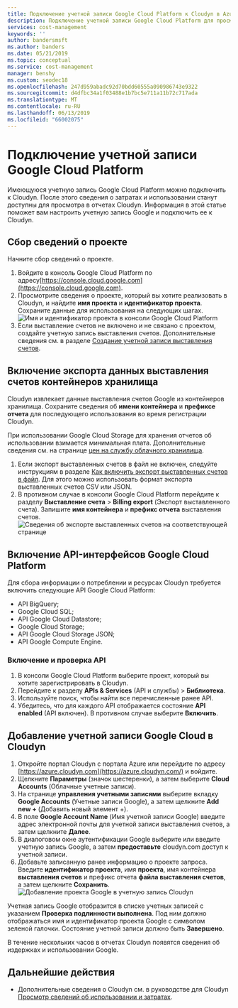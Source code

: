 ```yaml
---
title: Подключение учетной записи Google Cloud Platform к Cloudyn в Azure | Документы Майкрософт
description: Подключение учетной записи Google Cloud Platform для просмотра затрат и сведений об использовании данных в отчетах Cloudyn.
services: cost-management
keywords: ''
author: bandersmsft
ms.author: banders
ms.date: 05/21/2019
ms.topic: conceptual
ms.service: cost-management
manager: benshy
ms.custom: seodec18
ms.openlocfilehash: 247d959abadc92d70bdd60555a090986743e9322
ms.sourcegitcommit: d4dfbc34a1f03488e1b7bc5e711a11b72c717ada
ms.translationtype: MT
ms.contentlocale: ru-RU
ms.lasthandoff: 06/13/2019
ms.locfileid: "66002075"
---
```

# <a name="connect-a-google-cloud-platform-account"></a>Подключение учетной записи Google Cloud Platform

Имеющуюся учетную запись Google Cloud Platform можно подключить к Cloudyn. После этого сведения о затратах и использовании станут доступны для просмотра в отчетах Cloudyn. Информация в этой статье поможет вам настроить учетную запись Google и подключить ее к Cloudyn.


## <a name="collect-project-information"></a>Сбор сведений о проекте

Начните сбор сведений о проекте.

1. Войдите в консоль Google Cloud Platform по адресу[https://console.cloud.google.com](https://console.cloud.google.com).
2. Просмотрите сведения о проекте, который вы хотите реализовать в Cloudyn, и найдите **имя проекта** и **идентификатор проекта**. Сохраните данные для использования на следующих шагах.  
    ![Имя и идентификатор проекта в консоли Google Cloud Platform](./media/connect-google-account/gcp-console01.png)
3. Если выставление счетов не включено и не связано с проектом, создайте учетную запись выставления счетов. Дополнительные сведения см. в разделе [Создание учетной записи выставления счетов](https://cloud.google.com/billing/docs/how-to/manage-billing-account#create/_a/_new/_billing/_account).

## <a name="enable-storage-bucket-billing-export"></a>Включение экспорта данных выставления счетов контейнеров хранилища

Cloudyn извлекает данные выставления счетов Google из контейнеров хранилища. Сохраните сведения об **имени контейнера** и **префиксе отчета** для последующего использования во время регистрации Cloudyn.

При использовании Google Cloud Storage для хранения отчетов об использовании взимается минимальная плата. Дополнительные сведения см. на странице [цен на службу облачного хранилища](https://cloud.google.com/storage/pricing).

1. Если экспорт выставленных счетов в файл не включен, следуйте инструкциям в разделе [Как включить экспорт выставленных счетов в файл](https://cloud.google.com/billing/docs/how-to/export-data-file#how_to_enable_billing_export_to_a_file). Для этого можно использовать формат экспорта выставленных счетов CSV или JSON.
2. В противном случае в консоли Google Cloud Platform перейдите к разделу **Выставление счета** > **Billing export** (Экспорт выставленного счета). Запишите **имя контейнера** и **префикс отчета** выставления счетов.  
    ![Сведения об экспорте выставленных счетов на соответствующей странице](./media/connect-google-account/billing-export.png)

## <a name="enable-google-cloud-platform-apis"></a>Включение API-интерфейсов Google Cloud Platform

Для сбора информации о потреблении и ресурсах Cloudyn требуется включить следующие API Google Cloud Platform:

- API BigQuery;
- Google Cloud SQL;
- API Google Cloud Datastore;
- Google Cloud Storage;
- API Google Cloud Storage JSON;
- API Google Compute Engine.

### <a name="enable-or-verify-apis"></a>Включение и проверка API

1. В консоли Google Cloud Platform выберите проект, который вы хотите зарегистрировать в Cloudyn.
2. Перейдите к разделу **APIs & Services** (API и службы)  > **Библиотека**.
3. Используйте поиск, чтобы найти все перечисленные ранее API.
4. Убедитесь, что для каждого API отображается состояние **API enabled** (API включен). В противном случае выберите **Включить**.

## <a name="add-a-google-cloud-account-to-cloudyn"></a>Добавление учетной записи Google Cloud в Cloudyn

1. Откройте портал Cloudyn с портала Azure или перейдите по адресу [https://azure.cloudyn.com](https://azure.cloudyn.com/) и войдите.
2. Щелкните **Параметры** (значок шестеренки), а затем выберите **Cloud Accounts** (Облачные учетные записи).
3. На странице **управления учетными записями** выберите вкладку **Google Accounts** (Учетные записи Google), а затем щелкните **Add new +** (Добавить новый элемент +).
4. В поле **Google Account Name** (Имя учетной записи Google) введите адрес электронной почты для учетной записи выставления счетов, а затем щелкните **Далее**.
5. В диалоговом окне аутентификации Google выберите или введите учетную запись Google, а затем **предоставьте** cloudyn.com доступ к учетной записи.
6. Добавьте записанную ранее информацию о проекте запроса. Введите **идентификатор проекта**, имя **проекта**, имя контейнера **выставления счетов** и префикс отчета **файла выставления счетов**, а затем щелкните **Сохранить**.  
    ![Добавление проекта Google в учетную запись Cloudyn](./media/connect-google-account/add-project.png)

Учетная запись Google отобразится в списке учетных записей с указанием **Проверка подлинности выполнена**. Под ним должно отображаться имя и идентификатор проекта Google с символом зеленой галочки. Состояние учетной записи должно быть **Завершено**.

В течение нескольких часов в отчетах Cloudyn появятся сведения об издержках и использовании Google.

## <a name="next-steps"></a>Дальнейшие действия

- Дополнительные сведения о Cloudyn см. в руководстве для Cloudyn [Просмотр сведений об использовании и затратах](./tutorial-review-usage.md).
